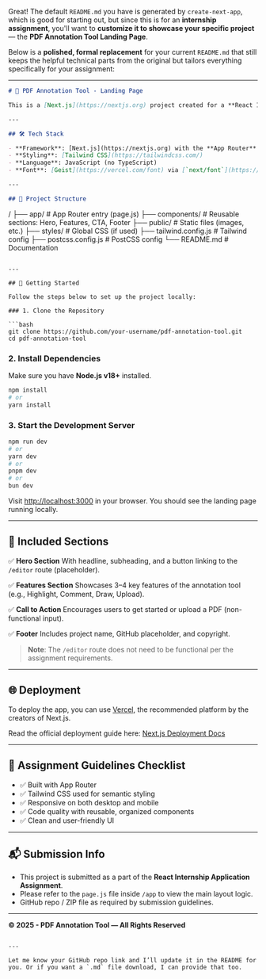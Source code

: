 Great! The default `README.md` you have is generated by `create-next-app`, which is good for starting out, but since this is for an **internship assignment**, you'll want to **customize it to showcase your specific project** — the **PDF Annotation Tool Landing Page**.

Below is a **polished, formal replacement** for your current `README.md` that still keeps the helpful technical parts from the original but tailors everything specifically for your assignment:

---

```markdown
# 📄 PDF Annotation Tool - Landing Page

This is a [Next.js](https://nextjs.org) project created for a **React Internship Assignment**. The goal of the project is to build a clean, responsive, and functional landing page that introduces a browser-based PDF Annotation Tool and encourages users to try it.

---

## 🛠️ Tech Stack

- **Framework**: [Next.js](https://nextjs.org) with the **App Router**
- **Styling**: [Tailwind CSS](https://tailwindcss.com/)
- **Language**: JavaScript (no TypeScript)
- **Font**: [Geist](https://vercel.com/font) via [`next/font`](https://nextjs.org/docs/app/building-your-application/optimizing/fonts)

---

## 📁 Project Structure

```

/
├── app/                # App Router entry (page.js)
├── components/         # Reusable sections: Hero, Features, CTA, Footer
├── public/             # Static files (images, etc.)
├── styles/             # Global CSS (if used)
├── tailwind.config.js  # Tailwind config
├── postcss.config.js   # PostCSS config
└── README.md           # Documentation

````

---

## 🚀 Getting Started

Follow the steps below to set up the project locally:

### 1. Clone the Repository

```bash
git clone https://github.com/your-username/pdf-annotation-tool.git
cd pdf-annotation-tool
````

### 2. Install Dependencies

Make sure you have **Node.js v18+** installed.

```bash
npm install
# or
yarn install
```

### 3. Start the Development Server

```bash
npm run dev
# or
yarn dev
# or
pnpm dev
# or
bun dev
```

Visit [http://localhost:3000](http://localhost:3000) in your browser. You should see the landing page running locally.

---

## 🧩 Included Sections

✅ **Hero Section**
With headline, subheading, and a button linking to the `/editor` route (placeholder).

✅ **Features Section**
Showcases 3–4 key features of the annotation tool (e.g., Highlight, Comment, Draw, Upload).

✅ **Call to Action**
Encourages users to get started or upload a PDF (non-functional input).

✅ **Footer**
Includes project name, GitHub placeholder, and copyright.

> **Note**: The `/editor` route does not need to be functional per the assignment requirements.

---

## 🌐 Deployment

To deploy the app, you can use [Vercel](https://vercel.com/), the recommended platform by the creators of Next.js.

Read the official deployment guide here: [Next.js Deployment Docs](https://nextjs.org/docs/app/building-your-application/deploying)

---

## 📑 Assignment Guidelines Checklist

* ✅ Built with App Router
* ✅ Tailwind CSS used for semantic styling
* ✅ Responsive on both desktop and mobile
* ✅ Code quality with reusable, organized components
* ✅ Clean and user-friendly UI

---

## 📬 Submission Info

* This project is submitted as a part of the **React Internship Application Assignment**.
* Please refer to the `page.js` file inside `/app` to view the main layout logic.
* GitHub repo / ZIP file as required by submission guidelines.

---

**© 2025 - PDF Annotation Tool — All Rights Reserved**

```

---

Let me know your GitHub repo link and I’ll update it in the README for you. Or if you want a `.md` file download, I can provide that too.
```
